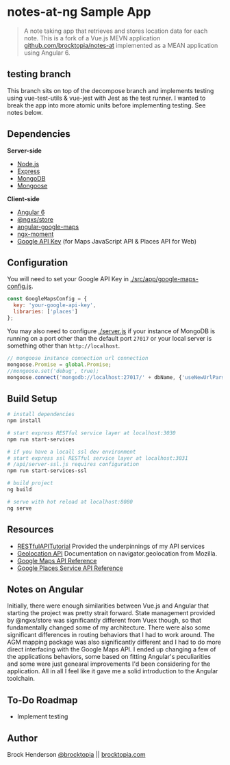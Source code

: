# notes-at-ng Sample App

> A note taking app that retrieves and stores location data for each note. This is a fork of a Vue.js MEVN application 
[github.com/brocktopia/notes-at](https://github.com/brocktopia/notes-at) implemented as a MEAN application using Angular 6.

## testing branch

This branch sits on top of the decompose branch and implements testing using vue-test-utils &amp; vue-jest with Jest as the test runner. I wanted to break the app into more atomic units before implementing testing. See notes below.

## Dependencies

**Server-side**
* [Node.js](https://nodejs.org)
* [Express](https://github.com/expressjs/express)
* [MongoDB](https://www.mongodb.com/)
* [Mongoose](https://github.com/Automattic/mongoose)

**Client-side**
* [Angular 6](https://angular.io/)
* [@ngxs/store](https://github.com/ngxs/store)
* [angular-google-maps](https://angular-maps.com/)
* [ngx-moment](https://github.com/urish/ngx-moment)
* [Google API Key](https://developers.google.com/maps/documentation/javascript/get-api-key) (for Maps JavaScript API &amp; Places API for Web)

## Configuration

You will need to set your Google API Key in [./src/app/google-maps-config.js](src/app/google-maps-config.js).
```js
const GoogleMapsConfig = {
  key: 'your-google-api-key',
  libraries: ['places']
};
```
You may also need to configure [./server.js](server.js) if your instance of MongoDB is running on a port
other than the default port `27017` or your local server is something other than `http://localhost`.
```js
// mongoose instance connection url connection
mongoose.Promise = global.Promise;
//mongoose.set('debug', true);
mongoose.connect('mongodb://localhost:27017/' + dbName, {'useNewUrlParser': true});//
```

## Build Setup

``` bash
# install dependencies
npm install

# start express RESTful service layer at localhost:3030
npm run start-services

# if you have a locall ssl dev environment
# start express ssl RESTful service layer at localhost:3031
# /api/server-ssl.js requires configuration
npm run start-services-ssl

# build project
ng build

# serve with hot reload at localhost:8080
ng serve
```

## Resources

* [RESTfulAPITutorial](https://github.com/generalgmt/RESTfulAPITutorial) Provided the underpinnings of my API services
* [Geolocation API](https://developer.mozilla.org/en-US/docs/Web/API/Geolocation_API) Documentation on navigator.geolocation from Mozilla.
* [Google Maps API Reference](https://developers.google.com/maps/documentation/javascript/reference/map)
* [Google Places Service API Reference](https://developers.google.com/maps/documentation/javascript/reference/places-service)

## Notes on Angular

Initially, there were enough similarities between Vue.js and Angular that starting the project was pretty strait forward. 
State management provided by @ngxs/store was significantly different from Vuex though, so that fundamentally changed some 
of my architecture. There were also some significant differences in routing behaviors that I had to work around. The AGM 
mapping package was also significantly different and I had to do more direct interfacing with the Google Maps API. I ended 
up changing a few of the applications behaviors, some based on fitting Angular's peculiarities and some were just genearal
improvements I'd been considering for the application. All in all I feel like it gave me a solid introduction to the 
Angular toolchain.

## To-Do Roadmap

* Implement testing

## Author
Brock Henderson [@brocktopia](https://github.com/brocktopia/) ||
[brocktopia.com](https://brocktopia.com)
